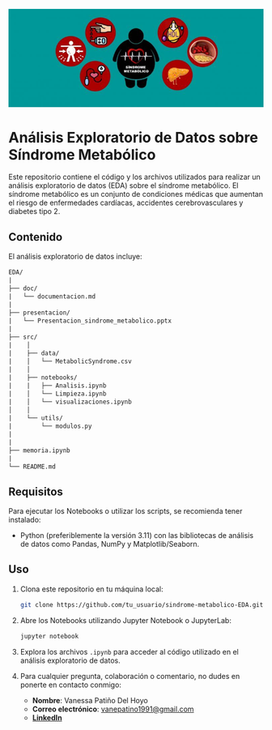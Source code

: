 ![](20220318-Sindrome-Metabolico-762x294.jpg)

# Análisis Exploratorio de Datos sobre Síndrome Metabólico

Este repositorio contiene el código y los archivos utilizados para realizar un análisis exploratorio de datos (EDA) sobre el síndrome metabólico. El síndrome metabólico es un conjunto de condiciones médicas que aumentan el riesgo de enfermedades cardíacas, accidentes cerebrovasculares y diabetes tipo 2.

## Contenido

El análisis exploratorio de datos incluye:

    EDA/
    |
    ├── doc/
    |   └── documentacion.md
    |
    ├── presentacion/
    |   └── Presentacion_sindrome_metabolico.pptx
    |
    ├── src/
    |    │
    |    ├── data/
    |    │   └── MetabolicSyndrome.csv
    |    │
    |    ├── notebooks/
    |    |   ├── Analisis.ipynb
    |    │   └── Limpieza.ipynb
    |    │   └── visualizaciones.ipynb
    │    │
    |    └── utils/
    |        └── modulos.py
    |
    |
    ├── memoria.ipynb
    |
    └── README.md

## Requisitos

Para ejecutar los Notebooks o utilizar los scripts, se recomienda tener instalado:

- Python (preferiblemente la versión 3.11) con las bibliotecas de análisis de datos como Pandas, NumPy y Matplotlib/Seaborn.

## Uso

1. Clona este repositorio en tu máquina local:

    ```bash
    git clone https://github.com/tu_usuario/sindrome-metabolico-EDA.git
    ```

2. Abre los Notebooks utilizando Jupyter Notebook o JupyterLab:

    ```bash
    jupyter notebook
    ```

3. Explora los archivos `.ipynb` para acceder al código utilizado en el análisis exploratorio de datos.

4. Para cualquier pregunta, colaboración o comentario, no dudes en ponerte en contacto conmigo:

    - **Nombre**: Vanessa Patiño Del Hoyo
    - **Correo electrónico**: vanepatino1991@gmail.com
    - [**LinkedIn**](https://wwww.linkedin.com/in/vanessapatino)






